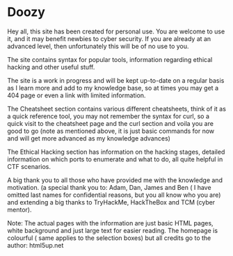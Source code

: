 # Doozy

Hey all, this site has been created for personal use. You are welcome to use it, and it may benefit newbies to cyber security. 
If you are already at an advanced level, then unfortunately this will be of no use to you.

The site contains syntax for popular tools, information regarding ethical hacking and other useful stuff. 

The site is a work in progress and will be kept up-to-date on a regular basis as I learn more and add to my knowledge base, so at times you may get a 404 page or even a link 
with limited information.

The Cheatsheet section contains various different cheatsheets, think of it as a quick reference tool, you may not remember the syntax for curl, so a quick visit to the cheatsheet page and the curl section and voila you are good to go (note as mentioned above, it is just basic commands for now and will get more advanced as my knowledge advances)

The Ethical Hacking section has information on the hacking stages, detailed information on which ports to enumerate and what to do, all quite helpful in CTF scenarios.

A big thank you to all those who have provided me with the knowledge and motivation. (a special thank you to: Adam, Dan, James and Ben ( I have omitted last names for confidential reasons, but you all know who you are) and extending a big thanks to TryHackMe, HackTheBox and TCM (cyber mentor).




Note:
The actual pages with the information are just basic HTML pages, white background and just large text for easier reading.
The homepage is colourful ( same applies to the selection boxes) but  all credits go to the author: html5up.net 
